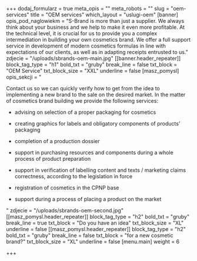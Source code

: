 +++
dodaj_formularz = true
meta_opis = ""
meta_robots = ""
slug = "oem-services"
title = "OEM services"
which_layout = "uslugi-oem"
[banner]
opis_pod_naglowiekm = "S-Brand is more than just a supplier. We always think about your business and we help to make it even more profitable. At the technical level, it is crucial for us to provide you a complex intermediation in building your own cosmetics brand. We offer a full support service in development of modern cosmetics formulas in line with expectations of our clients, as well as in adapting receipts entrusted to us."
zdjecie = "/uploads/sbrands-oem-main.jpg"
[[banner.header_repeater]]
block_tag_type = "h1"
bold_txt = "gruby"
break_line = false
txt_block = "OEM Service"
txt_block_size = "XXL"
underline = false
[masz_pomysl]
opis_sekcji = "<p>Contact us so we can quickly verify how to get from the idea to implementing a new brand to the sale on the desired market. In the matter of cosmetics brand building we provide the following services:</p><ul><li><p>advising on selection of a proper packaging for cosmetics</p></li><li><p>creating graphics for labels and obligatory components of products’ packaging</p></li><li><p>completion of a production dossier</p></li><li><p>support in purchasing resources and components during a whole process of product preparation</p></li><li><p>support in verification of labelling content and texts / marketing claims correctness, according to the legislation in force</p></li><li><p>registration of cosmetics in the CPNP base</p></li><li><p>support during a process of placing a product on the market</p><p></p></li></ul>"
zdjecie = "/uploads/sbrands-oem-second.jpg"
[[masz_pomysl.header_repeater]]
block_tag_type = "h2"
bold_txt = "gruby"
break_line = true
txt_block = "Do you have an idea"
txt_block_size = "XL"
underline = false
[[masz_pomysl.header_repeater]]
block_tag_type = "h2"
bold_txt = "gruby"
break_line = false
txt_block = "for a new cosmetic brand?"
txt_block_size = "XL"
underline = false
[menu.main]
weight = 6

+++

